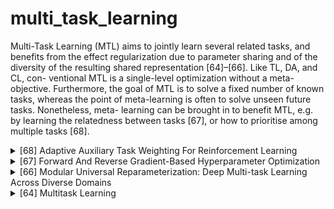 # multi_task_learning

Multi-Task Learning (MTL) aims to jointly learn several related tasks, and benefits from the effect regularization due to parameter sharing and of the diversity of the resulting shared representation [64]–[66]. Like TL, DA, and CL, con- ventional MTL is a single-level optimization without a meta- objective. Furthermore, the goal of MTL is to solve a fixed number of known tasks, whereas the point of meta-learning is often to solve unseen future tasks. Nonetheless, meta- learning can be brought in to benefit MTL, e.g. by learning the relatedness between tasks [67], or how to prioritise among multiple tasks [68].

<!-- REFERENCE -->


<details>
<summary>[68] Adaptive Auxiliary Task Weighting For Reinforcement Learning</summary>
<br>
<!-- (adaptive_auxiliary_task_weighting_for_reinforcement_learning.md) -->

# adaptive_auxiliary_task_weighting_for_reinforcement_learning.md

<!-- REFERENCE -->


[Adaptive Auxiliary Task Weighting For Reinforcement Learning](../papers/adaptive_auxiliary_task_weighting_for_reinforcement_learning.md)

</details>



<details>
<summary>[67] Forward And Reverse Gradient-Based Hyperparameter Optimization</summary>
<br>
<!-- (forward_and_reverse_gradient_based_hyperparameter_optimization.md) -->

# forward_and_reverse_gradient_based_hyperparameter_optimization.md

<!-- REFERENCE -->


[Forward And Reverse Gradient-Based Hyperparameter Optimization](../papers/forward_and_reverse_gradient_based_hyperparameter_optimization.md)

</details>



<details>
<summary>[66] Modular Universal Reparameterization: Deep Multi-task Learning Across Diverse Domains</summary>
<br>
<!-- (modular_universal_reparameterization_deep_multi_task_learning_across_diverse_domains.md) -->

# modular_universal_reparameterization_deep_multi_task_learning_across_diverse_domains.md

<!-- REFERENCE -->


[Modular Universal Reparameterization: Deep Multi-task Learning Across Diverse Domains](../papers/modular_universal_reparameterization_deep_multi_task_learning_across_diverse_domains.md)

</details>



<details>
<summary>[64] Multitask Learning</summary>
<br>
<!-- (multitask_learning.md) -->

# multitask_learning.md

<!-- REFERENCE -->


[Multitask Learning](../papers/multitask_learning.md)

</details>

